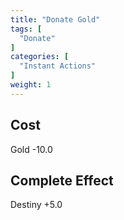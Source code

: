 ```yaml
---
title: "Donate Gold"
tags: [
  "Donate"
]
categories: [
  "Instant Actions"
]
weight: 1
---
```


## Cost
Gold -10.0

## Complete Effect
Destiny +5.0
